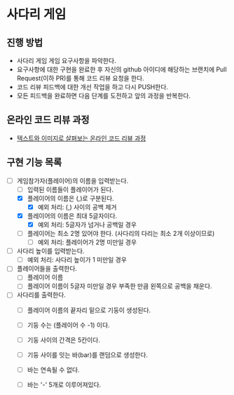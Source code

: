 # 사다리 게임
## 진행 방법
* 사다리 게임 게임 요구사항을 파악한다.
* 요구사항에 대한 구현을 완료한 후 자신의 github 아이디에 해당하는 브랜치에 Pull Request(이하 PR)를 통해 코드 리뷰 요청을 한다.
* 코드 리뷰 피드백에 대한 개선 작업을 하고 다시 PUSH한다.
* 모든 피드백을 완료하면 다음 단계를 도전하고 앞의 과정을 반복한다.

## 온라인 코드 리뷰 과정
* [텍스트와 이미지로 살펴보는 온라인 코드 리뷰 과정](https://github.com/nextstep-step/nextstep-docs/tree/master/codereview)


## 구현 기능 목록

- [ ] 게임참가자(플레이어)의 이름을 입력받는다.
    - [ ] 입력된 이름들이 플레이어가 된다.
    - [x] 플레이어의 이름은 (,)로 구분된다.
        - [x] 예외 처리: (,) 사이의 공백 제거
    - [x] 플레이어의 이름은 최대 5글자이다.
        - [x] 예외 처리: 5글자가 넘거나 공백일 경우
    - [ ] 플레이어는 최소 2명 있어야 한다. (사다리의 다리는 최소 2개 이상이므로) 
        - [ ] 예외 처리: 플레이어가 2명 미만일 경우
- [ ] 사다리 높이를 입력받는다.
    - [ ] 예외 처리: 사다리 높이가 1 미만일 경우
- [ ] 플레이어들을 출력한다.
    - [ ] 플레이어 이름
    - [ ] 플레이어 이름이 5글자 미만일 경우 부족한 만큼 왼쪽으로 공백을 채운다.
- [ ] 사다리를 출력한다.
    - [ ] 플레이어 이름의 끝자리 밑으로 기둥이 생성된다.
    - [ ] 기둥 수는 (플레이어 수 -1) 이다.
    - [ ] 기둥 사이의 간격은 5칸이다.
    - [ ] 기둥 사이를 잇는 바(bar)를 랜덤으로 생성한다.
    - [ ] 바는 연속될 수 없다.
    - [ ] 바는 '-' 5개로 이루어져있다.

